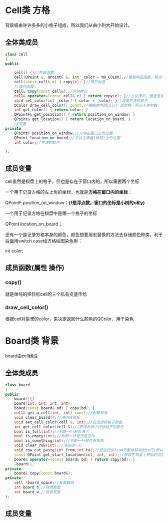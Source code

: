 # Cell类 方格

背景板由许许多多的小格子组成，所以我们从由小到大开始设计。

## 全体类成员

```c++
class cell
{
public:

    cell() {}//构造函数
    cell(QPoint &, QPointF &, int _color = NO_COLOR);//重载构造函数，给方块的两个坐标和颜色赋值
    cell(const cell& c) { copy(c); }//拷贝构造
    //操作函数：
    cell& copy(const cell&);//方块拷贝
    cell& operator=(const cell& c) { return copy(c); }//方块拷贝，但是是重载操作符
    void set_color(int _color) { color = _color; }//设置方块的颜色
    QColor draw_cell_color() const;//根据类内的color 给颜色，所以不用参数
    int get_color() { return color; }
    QPointF& get_position() { return position_on_window; }
    QPoint& get_location() { return location_on_board; }
    //变量
private:
    QPointF position_on_window;//方块在窗口上的位置
    QPoint location_on_board;//方块在棋盘(格格)上的位置
    int color;//方块的颜色

};
```



## 成员变量

cell虽然是棋盘上的格子，但也是存在于窗口内的，所以需要两个坐标

一个用于记录方格的左上角的坐标，也就是**方格在窗口内的坐标**：

QPointF position_on_window；**(f是浮点数，窗口的坐标是小树的x和y)**

一个用于记录方格在棋盘中是哪一个格子的坐标

QPoint location_on_board；

还有一个是记录方格本身的颜色，颜色想要用宏替换的方法去存储颜色种类，利于后面用switch case给方格绘图染色用：

int color;

## 成员函数(属性 操作)

### copy()

就是单纯的把目标cell的三个私有变量传给

### draw_cell_color()

根据cell对象里的color，来决定返回什么颜色的QColor，用于染色

# Board类 背景

board由cell组成

## 全体类成员

```c++
class board
{
public:
    board(){}
    board(int, int, int, int);
    board(const board& bd) { copy(bd); }
    cell& get_a_cell(int, int) const;//创建背景
    void clear_board();//清空背景板
    void set_cell_color(cell &, int);//设定目标格子颜色
    int get_cell_color(cell &);//获得背景中目标格子的颜色
    bool is_full(int);//判断一行是否满了
    bool is_empty(int);//判断一行是否是空的
    bool is_something(int);//判断一行是否有东西
    void clear_row(int);//清空这一行
    void row_cut_paste(int from,int to);//把这行从from行整体移动到to行(所以类似于裁剪)
    const QPoint get_start_location(int, int, int);//获取在棋盘上开始的位置
    board& operator=(const board& bd) { return copy(bd); }
    ~board();
private:
    board& copy(const board&);
private:
    cell *board_space;//背景数组
    int board_h;//背景高度
    int board_w;//背景宽度
};

```

## 成员变量
